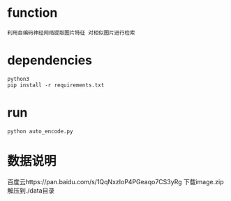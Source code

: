 # function
    利用自编码神经网络提取图片特征 对相似图片进行检索

# dependencies
    python3
    pip install -r requirements.txt
    
# run

    python auto_encode.py
    
# 数据说明
百度云https://pan.baidu.com/s/1QqNxzIoP4PGeaqo7CS3yRg 下载image.zip 解压到./data目录